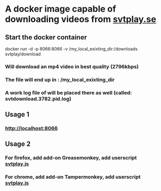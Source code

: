 # A docker image capable of downloading videos from [svtplay.se](http://svtplay.se)

## Start the docker container

docker run -d  -p 8066:8066 -v /my_local_exixting_dir:/downloads svtplay/download

### Will download an mp4 video in best quality (2796kbps)
### The file will end up in : /my_local_exixting_dir
### A work log file of will be placed there as well (called: svtdownload.3782.pid.log)

## Usage 1

### [http://localhost:8066](http://localhost:8066)

## Usage 2

### For firefox, add add-on Greasemonkey, add userscript [svtplay.js](https://github.com/Svtplay/download/blob/master/svtplay.js) 
### For chrome, add add-on Tampermonkey, add userscript [svtplay.js](https://github.com/Svtplay/download/blob/master/svtplay.js)
